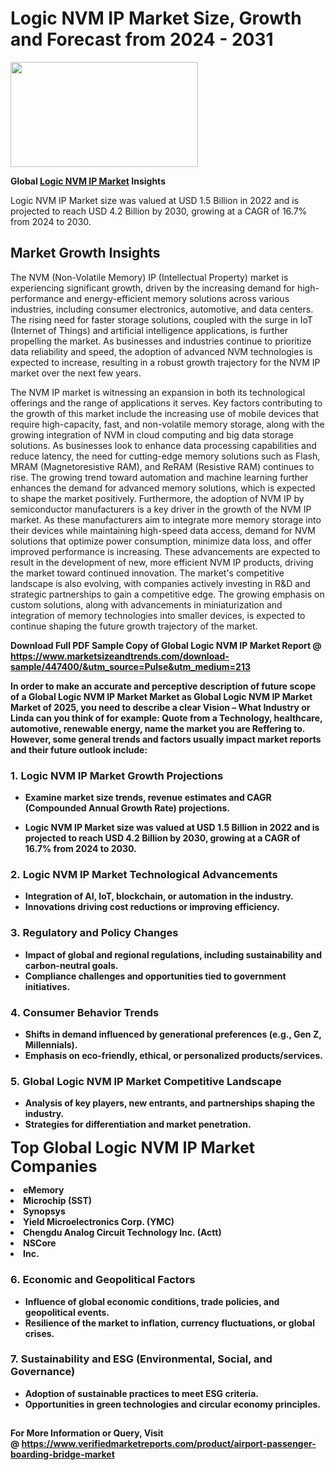 <H1>Logic NVM IP Market Size, Growth and Forecast from 2024 - 2031</H1><img class="aligncenter size-medium wp-image-584254" src="https://thirdeyenews.in/wp-content/uploads/2024/09/Global-Market-Research-300x168.jpeg" alt="" width="300" height="168" /><p><strong>Global&nbsp;<a href="https://www.marketsizeandtrends.com/download-sample/447400/&amp;utm_source=Pulse&amp;utm_medium=213">Logic NVM IP Market</a> Insights</strong></p><p>Logic NVM IP Market size was valued at USD 1.5 Billion in 2022 and is projected to reach USD 4.2 Billion by 2030, growing at a CAGR of 16.7% from 2024 to 2030.</p><p><h2>Market Growth Insights</h2> <p>The NVM (Non-Volatile Memory) IP (Intellectual Property) market is experiencing significant growth, driven by the increasing demand for high-performance and energy-efficient memory solutions across various industries, including consumer electronics, automotive, and data centers. The rising need for faster storage solutions, coupled with the surge in IoT (Internet of Things) and artificial intelligence applications, is further propelling the market. As businesses and industries continue to prioritize data reliability and speed, the adoption of advanced NVM technologies is expected to increase, resulting in a robust growth trajectory for the NVM IP market over the next few years.</p> <p><strong></strong></p> <p>The NVM IP market is witnessing an expansion in both its technological offerings and the range of applications it serves. Key factors contributing to the growth of this market include the increasing use of mobile devices that require high-capacity, fast, and non-volatile memory storage, along with the growing integration of NVM in cloud computing and big data storage solutions. As businesses look to enhance data processing capabilities and reduce latency, the need for cutting-edge memory solutions such as Flash, MRAM (Magnetoresistive RAM), and ReRAM (Resistive RAM) continues to rise. The growing trend toward automation and machine learning further enhances the demand for advanced memory solutions, which is expected to shape the market positively. Furthermore, the adoption of NVM IP by semiconductor manufacturers is a key driver in the growth of the NVM IP market. As these manufacturers aim to integrate more memory storage into their devices while maintaining high-speed data access, demand for NVM solutions that optimize power consumption, minimize data loss, and offer improved performance is increasing. These advancements are expected to result in the development of new, more efficient NVM IP products, driving the market toward continued innovation. The market's competitive landscape is also evolving, with companies actively investing in R&D and strategic partnerships to gain a competitive edge. The growing emphasis on custom solutions, along with advancements in miniaturization and integration of memory technologies into smaller devices, is expected to continue shaping the future growth trajectory of the market.</p> <p><strong></p><p><span class=""><strong>Download Full PDF Sample Copy of Global Logic NVM IP Market Report</strong> @ <a href="https://www.marketsizeandtrends.com/download-sample/447400/&amp;utm_source=Pulse&amp;utm_medium=213" target="_blank">https://www.marketsizeandtrends.com/download-sample/447400/&amp;utm_source=Pulse&amp;utm_medium=213</a></span></p><p>In order to make an accurate and perceptive description of future scope of a Global&nbsp;Logic NVM IP Market Market as Global&nbsp;Logic NVM IP Market Market of 2025, you need to describe a clear Vision &ndash; What Industry or Linda can you think of for example: Quote from a Technology, healthcare, automotive, renewable energy, name the market you are Reffering to. However, some general trends and factors usually impact market reports and their future outlook include:</p><h3>1.&nbsp;<strong>Logic NVM IP Market Growth Projections</strong></h3><ul><li>Examine market size trends, revenue estimates and CAGR (Compounded Annual Growth Rate) projections.</li><li><p>Logic NVM IP Market size was valued at USD 1.5 Billion in 2022 and is projected to reach USD 4.2 Billion by 2030, growing at a CAGR of 16.7% from 2024 to 2030.</p></li></ul><h3>2.&nbsp;<strong>Logic NVM IP Market Technological Advancements</strong></h3><ul><li>Integration of AI, IoT, blockchain, or automation in the industry.</li><li>Innovations driving cost reductions or improving efficiency.</li></ul><h3>3.&nbsp;<strong>Regulatory and Policy Changes</strong></h3><ul><li>Impact of global and regional regulations, including sustainability and carbon-neutral goals.</li><li>Compliance challenges and opportunities tied to government initiatives.</li></ul><h3>4.&nbsp;<strong>Consumer Behavior Trends</strong></h3><ul><li>Shifts in demand influenced by generational preferences (e.g., Gen Z, Millennials).</li><li>Emphasis on eco-friendly, ethical, or personalized products/services.</li></ul><h3>5.&nbsp;<strong>Global Logic NVM IP Market Competitive Landscape</strong></h3><ul><li>Analysis of key players, new entrants, and partnerships shaping the industry.</li><li>Strategies for differentiation and market penetration.</li></ul><p data-pm-slice="1 1 []"><span style="color: inherit; font-family: inherit; font-size: 25px;">Top Global Logic NVM IP Market Companies</span></p><div class="" data-test-id=""><p><li>eMemory</li><li> Microchip (SST)</li><li> Synopsys</li><li> Yield Microelectronics Corp. (YMC)</li><li> Chengdu Analog Circuit Technology Inc. (Actt)</li><li> NSCore</li><li> Inc.</li></p></div><h3>6.&nbsp;<strong>Economic and Geopolitical Factors</strong></h3><ul><li>Influence of global economic conditions, trade policies, and geopolitical events.</li><li>Resilience of the market to inflation, currency fluctuations, or global crises.</li></ul><h3>7.&nbsp;<strong>Sustainability and ESG (Environmental, Social, and Governance)</strong></h3><ul><li>Adoption of sustainable practices to meet ESG criteria.</li><li>Opportunities in green technologies and circular economy principles.</li></ul><h2><strong style="font-size: 14px;">For More Information or Query, Visit @&nbsp;</strong><a style="background-color: #ffffff; font-size: 14px;" href="https://www.marketsizeandtrends.com/report/logic-nvm-ip-market/" target="_blank">https://www.verifiedmarketreports.com/product/airport-passenger-boarding-bridge-market</a></h2>
